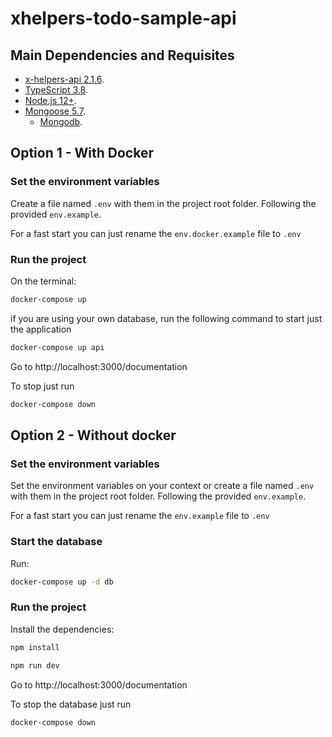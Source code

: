 # xhelpers-todo-sample-api

## Main Dependencies and Requisites

- [x-helpers-api 2.1.6](https://github.com/wmkDev/xhelpers-api).
- [TypeScript 3.8](https://www.typescriptlang.org/).
- [Node.js 12+](https://nodejs.org/).
- [Mongoose 5.7](https://mongoosejs.com/).
  - [Mongodb](https://www.mongodb.com/).

## Option 1 - With Docker

### Set the environment variables

Create a file named `.env` with them in the project root folder. Following the provided `env.example`.

For a fast start you can just rename the `env.docker.example` file to `.env`

### Run the project

On the terminal:

```bash
docker-compose up
```

if you are using your own database, run the following command to start just the application
```bash
docker-compose up api
```

Go to http://localhost:3000/documentation

To stop just run
```bash
docker-compose down
```

## Option 2 - Without docker

### Set the environment variables

Set the environment variables on your context or create a file named `.env` with them in the project root folder. Following the provided `env.example`.

For a fast start you can just rename the `env.example` file to `.env`

### Start the database
Run:
```bash
docker-compose up -d db
```

### Run the project

Install the dependencies:
```bash
npm install
```

```bash
npm run dev
```


Go to http://localhost:3000/documentation


To stop the database just run
```bash
docker-compose down
```
